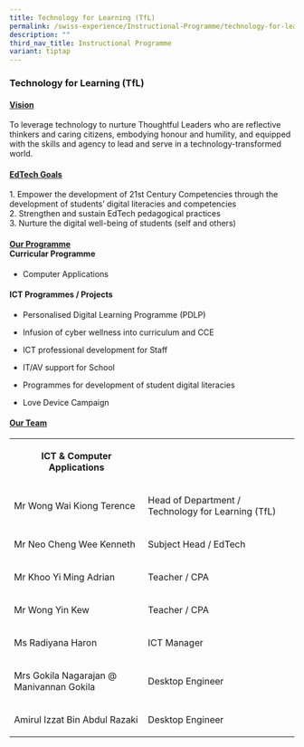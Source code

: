 ```yaml
---
title: Technology for Learning (TfL)
permalink: /swiss-experience/Instructional-Programme/technology-for-learning/
description: ""
third_nav_title: Instructional Programme
variant: tiptap
---
```

<h3>Technology for Learning (TfL)</h3>
<p></p>
<h4><strong><u>Vision</u></strong></h4>
<p>To leverage technology to nurture Thoughtful Leaders who are reflective
thinkers and caring citizens, embodying honour and humility, and equipped
with the skills and agency to lead and serve in a technology-transformed
world.</p>
<h4><strong><u>EdTech Goals</u></strong></h4>
<p>1. Empower the development of 21st Century Competencies through the development
of students’ digital literacies and competencies
<br>2. Strengthen and sustain EdTech pedagogical practices
<br>3. Nurture the digital well-being of students (self and others)</p>
<h4><strong><u>Our Programme</u></strong><br>Curricular Programme</h4>
<ul data-tight="true" class="tight">
<li>
<p>Computer Applications</p>
</li>
</ul>
<h4>ICT Programmes / Projects</h4>
<ul data-tight="true" class="tight">
<li>
<p>Personalised Digital Learning Programme (PDLP)</p>
</li>
<li>
<p>Infusion of cyber wellness into curriculum and CCE</p>
</li>
<li>
<p>ICT professional development for Staff</p>
</li>
<li>
<p>IT/AV support for School</p>
</li>
<li>
<p>Programmes for development of student digital literacies</p>
</li>
<li>
<p>Love Device Campaign</p>
</li>
</ul>
<h4><strong><u>Our Team</u></strong></h4>
<table style="minWidth: 50px">
<colgroup>
<col>
<col>
</colgroup>
<tbody>
<tr>
<th rowspan="1" colspan="1">
<p>ICT &amp; Computer Applications</p>
</th>
<th rowspan="1" colspan="1">
<p></p>
</th>
</tr>
<tr>
<td rowspan="1" colspan="1">
<p>Mr Wong Wai Kiong Terence</p>
</td>
<td rowspan="1" colspan="1">
<p>Head of Department / Technology for Learning (TfL)</p>
</td>
</tr>
<tr>
<td rowspan="1" colspan="1">
<p>Mr Neo Cheng Wee Kenneth</p>
</td>
<td rowspan="1" colspan="1">
<p>Subject Head / EdTech</p>
</td>
</tr>
<tr>
<td rowspan="1" colspan="1">
<p>Mr Khoo Yi Ming Adrian</p>
</td>
<td rowspan="1" colspan="1">
<p>Teacher / CPA</p>
</td>
</tr>
<tr>
<td rowspan="1" colspan="1">
<p>Mr Wong Yin Kew</p>
</td>
<td rowspan="1" colspan="1">
<p>Teacher / CPA</p>
</td>
</tr>
<tr>
<td rowspan="1" colspan="1">
<p>Ms Radiyana Haron</p>
</td>
<td rowspan="1" colspan="1">
<p>ICT Manager</p>
</td>
</tr>
<tr>
<td rowspan="1" colspan="1">
<p>Mrs Gokila Nagarajan @ Manivannan Gokila</p>
</td>
<td rowspan="1" colspan="1">
<p>Desktop Engineer</p>
</td>
</tr>
<tr>
<td rowspan="1" colspan="1">
<p>Amirul Izzat Bin Abdul Razaki</p>
</td>
<td rowspan="1" colspan="1">
<p>Desktop Engineer</p>
</td>
</tr>
</tbody>
</table>
<p></p>